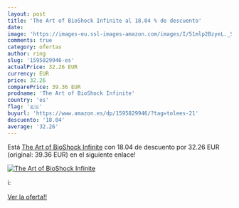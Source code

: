 ```yaml
---
layout: post
title: 'The Art of BioShock Infinite al 18.04 % de descuento'
date: 
image: 'https://images-eu.ssl-images-amazon.com/images/I/51mlp2BzyeL._SL200_.jpg'
comments: true
category: ofertas
author: ring
slug: '1595829946-es'
actualPrice: 32.26 EUR
currency: EUR
price: 32.26
comparePrice: 39.36 EUR
prodname: 'The Art of BioShock Infinite'
country: 'es'
flag: '🇪🇸'
buyurl: 'https://www.amazon.es/dp/1595829946/?tag=tolees-21'
descuento: '18.04'
average: '32.26'
---
```


Está [The Art of BioShock Infinite](https://www.amazon.es/dp/1595829946/?tag=tolees-21) con 18.04 de descuento por 32.26 EUR (original: 39.36 EUR) en el siguiente enlace!

[![The Art of BioShock Infinite](https://images-eu.ssl-images-amazon.com/images/I/51mlp2BzyeL._SL200_.jpg)](https://www.amazon.es/dp/1595829946/?tag=tolees-21)

ℹ️:


[Ver la oferta!!](https://www.amazon.es/dp/1595829946/?tag=tolees-21)
